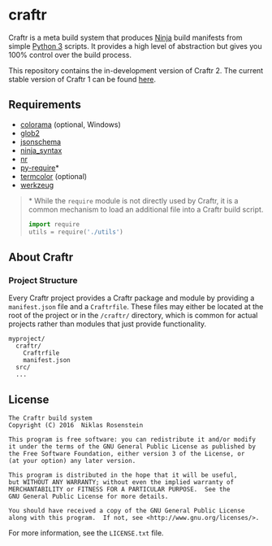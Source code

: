 # craftr

Craftr is a meta build system that produces [Ninja] build manifests from
simple [Python 3] scripts. It provides a high level of abstraction but gives
you 100% control over the build process.

This repository contains the in-development version of Craftr 2. The current
stable version of Craftr 1 can be found [here](https://github.com/craftr-build/craftr).

  [Ninja]: https://github.com/ninja-build/ninja
  [Python 3]: https://www.python.org/

## Requirements

- [colorama](https://pypi.python.org/pypi/colorama) (optional, Windows)
- [glob2](https://pypi.python.org/pypi/glob2)
- [jsonschema](https://pypi.python.org/pypi/jsonschema)
- [ninja_syntax](https://pypi.python.org/pypi/ninja_syntax)
- [nr](https://pypi.python.org/pypi/nr)
- [py-require](https://pypi.python.org/pypi/py-require)\*
- [termcolor](https://pypi.python.org/pypi/termcolor) (optional)
- [werkzeug](https://pypi.python.org/pypi/werkzeug)

> \* While the `require` module is not directly used by Craftr, it is a
> common mechanism to load an additional file into a Craftr build script.
>
> ```python
> import require
> utils = require('./utils')
> ```

## About Craftr

### Project Structure

Every Craftr project provides a Craftr package and module by providing a
`manifest.json` file and a `Craftrfile`. These files may either be located
at the root of the project or in the `/craftr/` directory, which is common
for actual projects rather than modules that just provide functionality.

    myproject/
      craftr/
        Craftrfile
        manifest.json
      src/
      ...

## License

    The Craftr build system
    Copyright (C) 2016  Niklas Rosenstein

    This program is free software: you can redistribute it and/or modify
    it under the terms of the GNU General Public License as published by
    the Free Software Foundation, either version 3 of the License, or
    (at your option) any later version.

    This program is distributed in the hope that it will be useful,
    but WITHOUT ANY WARRANTY; without even the implied warranty of
    MERCHANTABILITY or FITNESS FOR A PARTICULAR PURPOSE.  See the
    GNU General Public License for more details.

    You should have received a copy of the GNU General Public License
    along with this program.  If not, see <http://www.gnu.org/licenses/>.

For more information, see the `LICENSE.txt` file.